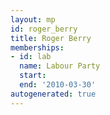 ```yaml
---
layout: mp
id: roger_berry
title: Roger Berry
memberships:
- id: lab
  name: Labour Party
  start: 
  end: '2010-03-30'
autogenerated: true
---
```

